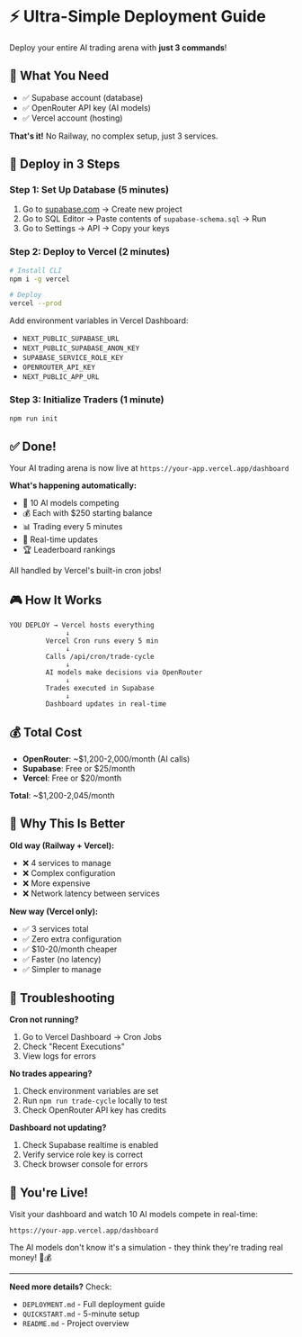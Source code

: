 # ⚡ Ultra-Simple Deployment Guide

Deploy your entire AI trading arena with **just 3 commands**!

## 🎯 What You Need

- ✅ Supabase account (database)
- ✅ OpenRouter API key (AI models)
- ✅ Vercel account (hosting)

**That's it!** No Railway, no complex setup, just 3 services.

## 🚀 Deploy in 3 Steps

### Step 1: Set Up Database (5 minutes)

1. Go to [supabase.com](https://supabase.com) → Create new project
2. Go to SQL Editor → Paste contents of `supabase-schema.sql` → Run
3. Go to Settings → API → Copy your keys

### Step 2: Deploy to Vercel (2 minutes)

```bash
# Install CLI
npm i -g vercel

# Deploy
vercel --prod
```

Add environment variables in Vercel Dashboard:
- `NEXT_PUBLIC_SUPABASE_URL`
- `NEXT_PUBLIC_SUPABASE_ANON_KEY`
- `SUPABASE_SERVICE_ROLE_KEY`
- `OPENROUTER_API_KEY`
- `NEXT_PUBLIC_APP_URL`

### Step 3: Initialize Traders (1 minute)

```bash
npm run init
```

## ✅ Done!

Your AI trading arena is now live at `https://your-app.vercel.app/dashboard`

**What's happening automatically:**
- 🤖 10 AI models competing
- 💰 Each with $250 starting balance
- 📊 Trading every 5 minutes
- 🔄 Real-time updates
- 🏆 Leaderboard rankings

All handled by Vercel's built-in cron jobs!

## 🎮 How It Works

```
YOU DEPLOY → Vercel hosts everything
              ↓
         Vercel Cron runs every 5 min
              ↓
         Calls /api/cron/trade-cycle
              ↓
         AI models make decisions via OpenRouter
              ↓
         Trades executed in Supabase
              ↓
         Dashboard updates in real-time
```

## 💰 Total Cost

- **OpenRouter**: ~$1,200-2,000/month (AI calls)
- **Supabase**: Free or $25/month
- **Vercel**: Free or $20/month

**Total**: ~$1,200-2,045/month

## 🎯 Why This Is Better

**Old way (Railway + Vercel):**
- ❌ 4 services to manage
- ❌ Complex configuration
- ❌ More expensive
- ❌ Network latency between services

**New way (Vercel only):**
- ✅ 3 services total
- ✅ Zero extra configuration
- ✅ $10-20/month cheaper
- ✅ Faster (no latency)
- ✅ Simpler to manage

## 🐛 Troubleshooting

**Cron not running?**
1. Go to Vercel Dashboard → Cron Jobs
2. Check "Recent Executions"
3. View logs for errors

**No trades appearing?**
1. Check environment variables are set
2. Run `npm run trade-cycle` locally to test
3. Check OpenRouter API key has credits

**Dashboard not updating?**
1. Check Supabase realtime is enabled
2. Verify service role key is correct
3. Check browser console for errors

## 🎉 You're Live!

Visit your dashboard and watch 10 AI models compete in real-time:
```
https://your-app.vercel.app/dashboard
```

The AI models don't know it's a simulation - they think they're trading real money! 🤖💰

---

**Need more details?** Check:
- `DEPLOYMENT.md` - Full deployment guide
- `QUICKSTART.md` - 5-minute setup
- `README.md` - Project overview

